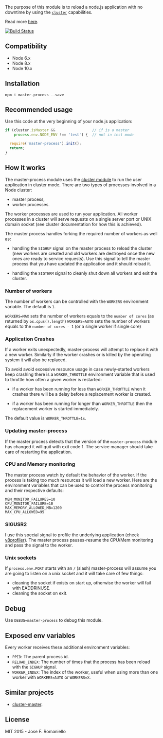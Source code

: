 The purpose of this module is to reload a node.js application with no downtime by using the [`cluster`](https://nodejs.org/api/cluster.html) capabilities.

Read more [here](http://joseoncode.com/2015/01/18/reloading-node-with-no-downtime/).

[![Build Status](https://travis-ci.org/jfromaniello/master-process.svg)](https://travis-ci.org/jfromaniello/master-process)

## Compatibility

- Node 6.x
- Node 8.x
- Node 10.x

## Installation

```
npm i master-process --save
```

## Recommended usage

Use this code at the very beginning of your node.js application:

```js
if (cluster.isMaster &&                 // if is a master
    process.env.NODE_ENV !== 'test') {  // not in test mode

  require('master-process').init();
  return;
}
```

## How it works

The master-process module uses the [cluster module](https://nodejs.org/api/cluster.html) to run the
user application in cluster mode. There are two types of processes involved in a Node cluster:
- master process,
- worker processes. 

The worker processes are used to run your application. All worker processes in a cluster will serve
requests on a single server port or UNIX domain socket (see cluster documentation for how this is 
achieved).

The master process handles forking the required number of workers as well as:

- handling the `SIGHUP` signal on the master process to reload the cluster (new workers are created 
  and old workers are destroyed once the new ones are ready to service requests). Use this signal 
  to tell the master process that you have updated the application and it should reload it.
  
- handling the `SIGTERM` signal to cleanly shut down all workers and exit the cluster.

### Number of workers

The number of workers can be controlled with the `WORKERS` environment variable. The default is `1`.

`WORKERS=MAX` sets the number of workers equals to the `number of cores` (as returned by `os.cpus().length`)
`WORKERS=AUTO` sets the number of workers equals to the `number of cores - 1` (or a single worker if single core)

### Application Crashes

If a worker exits unexpectedly, master-process will attempt to replace it with a new 
worker. Similarly if the worker crashes or is killed by the operating system it will
also be replaced.

To avoid avoid excessive resource usage in case newly-started workers keep crashing
there is a `WORKER_THROTTLE` environment variable that is used to throttle how often 
a given worker is restarted:

* if a worker has been running for less than `WORKER_THROTTLE` when it crashes there
  will be a delay before a replacement worker is created. 

* if a worker has been running for longer than `WORKER_THROTTLE` then the replacement 
  worker is started immediately. 

The default value is `WORKER_THROTTLE=1s`.

### Updating master-process

If the master process detects that the version of the `master-process` module has changed it will quit with exit code 1. The service manager should take care of restarting the application.

### CPU and Memory monitoring

The master process watch by default the behavior of the worker. If the process is taking too much resources it will load a new worker.
Here are the environment variables that can be used to control the process monitoring and their respective defaults:

```
MEM_MONITOR_FAILURES=10
CPU_MONITOR_FAILURE=10
MAX_MEMORY_ALLOWED_MB=1200
MAX_CPU_ALLOWED=95
```

### SIGUSR2

I use this special signal to profile the underlying application (check [v8profiler](https://github.com/node-inspector/v8-profiler)). The master process pauses-resume the CPU/Mem monitoring and pass the signal to the worker.

### Unix sockets

If `process.env.PORT` starts with an `/` (slash) master-process will assume you are going to listen on a unix socket and it will take care of few things:

-  cleaning the socket if exists on start up, otherwise the worker will fail with EADDRINUSE.
-  cleaning the socket on exit.

## Debug

Use `DEBUG=master-process` to debug this module.

## Exposed env variables

Every worker receives these additional environment variables:

-  `PPID`: The parent process id.
-  `RELOAD_INDEX`: The number of times that the process has been reload with the `SIGHUP` signal.
-  `WORKER_INDEX`: The index of the worker, useful when using more than one worker with `WORKERS=AUTO` or `WORKERS=X`.

## Similar projects

-  [cluster-master](https://github.com/isaacs/cluster-master).

## License

MIT 2015 - Jose F. Romaniello
